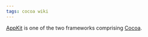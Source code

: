 ```yaml
---
tags: cocoa wiki
---
```


[AppKit](/wiki/AppKit) is one of the two frameworks comprising [Cocoa](/wiki/Cocoa).

